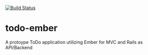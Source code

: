[![Build Status](https://travis-ci.org/sosproduction/todo-ember.svg?branch=master)](https://travis-ci.org/sosproduction/todo-ember)

todo-ember
==========

A protoype ToDo application utilizing Ember for MVC and Rails as API/Backend

